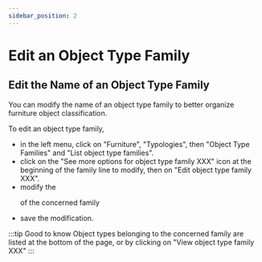 ```yaml
---
sidebar_position: 2
---
```


# Edit an Object Type Family

## Edit the Name of an Object Type Family

You can modify the name of an object type family to better organize furniture object classification.

To edit an object type family,

-   in the left menu, click on "Furniture", "Typologies", then "Object Type Families" and "List object type families".
-   click on the "See more options for object type family XXX" icon at the beginning of the family line to modify, then on "Edit object type family XXX".
-   modify the <P code="itemTypeFamily:name" /> of the concerned family
-   save the modification.

:::tip Good to know
Object types belonging to the concerned family are listed at the bottom of the page, or by clicking on "View object type family XXX"
:::
